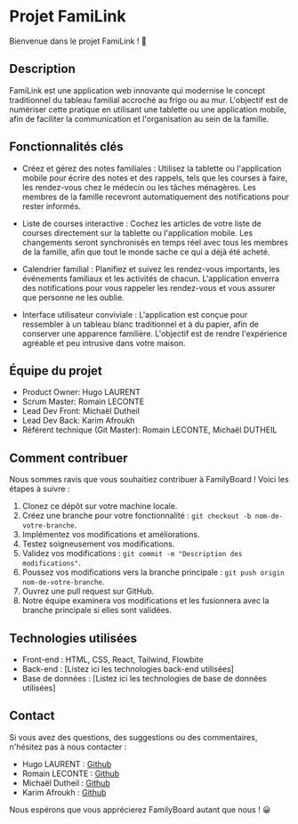 # Projet FamiLink

Bienvenue dans le projet FamiLink ! 🎉

## Description

FamiLink est une application web innovante qui modernise le concept traditionnel du tableau familial accroché au frigo ou au mur. L'objectif est de numériser cette pratique en utilisant une tablette ou une application mobile, afin de faciliter la communication et l'organisation au sein de la famille.

## Fonctionnalités clés

- Créez et gérez des notes familiales : Utilisez la tablette ou l'application mobile pour écrire des notes et des rappels, tels que les courses à faire, les rendez-vous chez le médecin ou les tâches ménagères. Les membres de la famille recevront automatiquement des notifications pour rester informés.

- Liste de courses interactive : Cochez les articles de votre liste de courses directement sur la tablette ou l'application mobile. Les changements seront synchronisés en temps réel avec tous les membres de la famille, afin que tout le monde sache ce qui a déjà été acheté.

- Calendrier familial : Planifiez et suivez les rendez-vous importants, les événements familiaux et les activités de chacun. L'application enverra des notifications pour vous rappeler les rendez-vous et vous assurer que personne ne les oublie.

- Interface utilisateur conviviale : L'application est conçue pour ressembler à un tableau blanc traditionnel et à du papier, afin de conserver une apparence familière. L'objectif est de rendre l'expérience agréable et peu intrusive dans votre maison.

## Équipe du projet

- Product Owner: Hugo LAURENT
- Scrum Master: Romain LECONTE
- Lead Dev Front: Michaël Dutheil
- Lead Dev Back: Karim Afroukh
- Référent technique (Git Master): Romain LECONTE, Michaël DUTHEIL

## Comment contribuer

Nous sommes ravis que vous souhaitiez contribuer à FamilyBoard ! Voici les étapes à suivre :

1. Clonez ce dépôt sur votre machine locale.
2. Créez une branche pour votre fonctionnalité : `git checkout -b nom-de-votre-branche`.
3. Implémentez vos modifications et améliorations.
4. Testez soigneusement vos modifications.
5. Validez vos modifications : `git commit -m "Description des modifications"`.
6. Poussez vos modifications vers la branche principale : `git push origin nom-de-votre-branche`.
7. Ouvrez une pull request sur GitHub.
8. Notre équipe examinera vos modifications et les fusionnera avec la branche principale si elles sont validées.

## Technologies utilisées

- Front-end : HTML, CSS, React, Tailwind, Flowbite
- Back-end : [Listez ici les technologies back-end utilisées]
- Base de données : [Listez ici les technologies de base de données utilisées]

## Contact

Si vous avez des questions, des suggestions ou des commentaires, n'hésitez pas à nous contacter :

- Hugo LAURENT : [Github](https://github.com/HugoLaurent)
- Romain LECONTE : [Github](https://github.com/Devconte)
- Michaël Dutheil : [Github](https://github.com/Michaeldutheil)
- Karim Afroukh : [Github](https://github.com/Karim-Afr)

Nous espérons que vous apprécierez FamilyBoard autant que nous ! 😀
